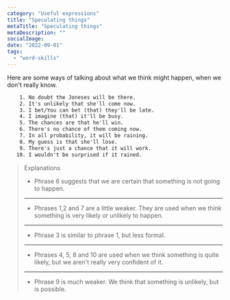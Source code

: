 ```yaml
---
category: "Useful expressions"
title: "Speculating things"
metaTitle: "Speculating things"
metaDescription: ""
socialImage:
date: "2022-09-01"
tags:
  - "word-skills"
---
```


Here are some ways of talking about what we think might happen, when we don't really know.

```txt
    1. No doubt the Joneses will be there.
    2. It's unlikely that she'll come now.
    3. I bet/You can bet (that) they'll be late.
    4. I imagine (that) it'll be busy.
    5. The chances are that he'll win.
    6. There's no chance of them coming now.
    7. In all probability, it will be raining.
    8. My guess is that she'll lose.
    9. There's just a chance that it will work.
   10. I wouldn't be surprised if it rained.
```

> Explanations
>
> - Phrase 6 suggests that we are certain that something is not going to happen.
>
> ---
>
> - Phrases 1,2 and 7 are a little weaker. They are used when we think something is very likely or unlikely to happen.
>
> ---
>
> - Phrase 3 is similar to phrase 1, but less formal.
>
> ---
>
> - Phrases 4, 5, 8 and 10 are used when we think something is quite likely, but we aren't really very confident of it.
>
> ---
>
> - Phrase 9 is much weaker. We think that something is unlikely, but is possible.
